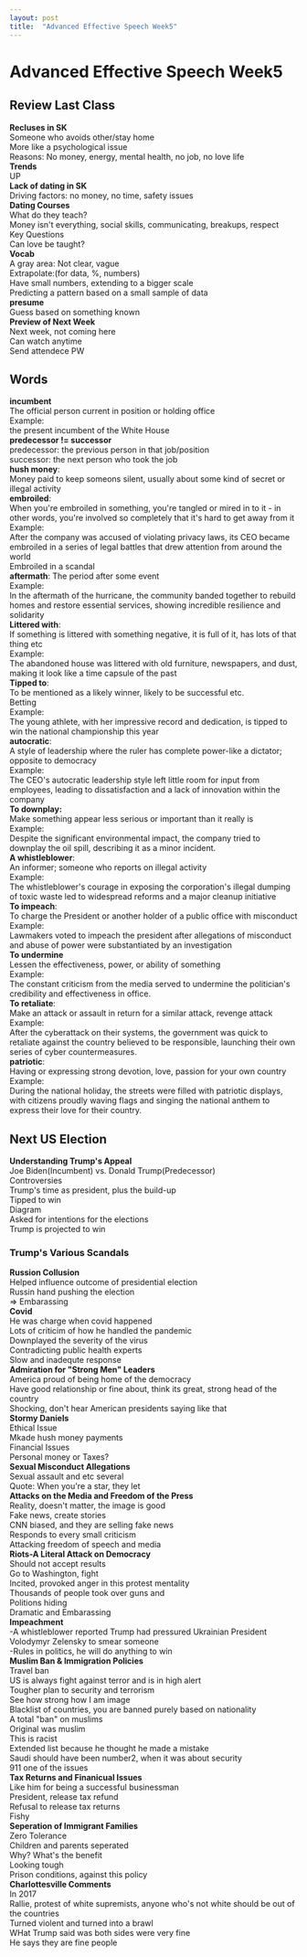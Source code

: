 ```yaml
---
layout: post
title:  "Advanced Effective Speech Week5"
---
```


# Advanced Effective Speech Week5
## Review Last Class
**Recluses in SK** <br/>
Someone who avoids other/stay home <br/>
More like a psychological issue <br/>
Reasons: No money, energy, mental health, no job, no love life <br/>
**Trends** <br/>
UP <br/>
**Lack of dating in SK** <br/>
Driving factors: no money, no time, safety issues <br/>
**Dating Courses** <br/>
What do they teach? <br/>
Money isn't everything, social skills, communicating, breakups, respect <br/>
Key Questions <br/>
Can love be taught? <br/>
**Vocab** <br/>
A gray area: Not clear, vague <br/>
Extrapolate:(for data, %, numbers) <br/>
Have small numbers, extending to a bigger scale <br/>
Predicting a pattern based on a small sample of data <br/>
**presume** <br/>
Guess based on something known <br/>
**Preview of Next Week** <br/>
Next week, not coming here <br/>
Can watch anytime <br/>
Send attendece PW <br/>

## Words
**incumbent** <br/>
The official person current in position or holding office <br/>
Example: <br/>
the present incumbent of the White House <br/>
**predecessor != successor** <br/> 
predecessor: the previous person in that job/position <br/>
successor: the next person who took the job <br/>
**hush money**: <br/>
Money paid to keep someons silent, usually about some kind of secret or illegal activity <br/>
**embroiled**: <br/>
When you're embroiled in something, you're tangled or mired in to it - in other words, you're involved so completely that it's hard to get away from it <br/>
Example: <br/>
After the company was accused of violating privacy laws, its CEO became embroiled in a series of legal battles that drew attention from around the world <br/>
Embroiled in a scandal <br/>
**aftermath**: The period after some event <br/>
Example: <br/>
In the aftermath of the hurricane, the community banded together to rebuild homes and restore essential services, showing incredible resilience and solidarity <br/>
**Littered with**:  <br/>
If something is littered with something negative, it is full of it, has lots of that thing etc <br/>
Example: <br/>
The abandoned house was littered with old furniture, newspapers, and dust, making it look like a time capsule of the past <br/>
**Tipped to**:  <br/>
To be mentioned as a likely winner, likely to be successful etc. <br/>
Betting <br/>
Example: <br/>
The young athlete, with her impressive record and dedication, is tipped to win the national championship this year <br/>
**autocratic**:  <br/>
A style of leadership where the ruler has complete power-like a dictator; opposite to democracy <br/>
Example: <br/>
The CEO's autocratic leadership style left little room for input from employees, leading to dissatisfaction and a lack of innovation within the company <br/>
**To downplay:** <br/>
Make something appear less serious or important than it really is <br/>
Example: <br/>
Despite the significant environmental impact, the company tried to downplay the oil spill, describing it as a minor incident. <br/>
**A whistleblower**: <br/>
An informer; someone who reports on illegal activity <br/>
Example: <br/>
The whistleblower's courage in exposing the corporation's illegal dumping of toxic waste led to widespread reforms and a major cleanup initiative <br/>
**To impeach**: <br/>
To charge the President or another holder of a public office with misconduct <br/>
Example: <br/>
Lawmakers voted to impeach the president after allegations of misconduct and abuse of power were substantiated by an investigation <br/>
**To undermine** <br/>
Lessen the effectiveness, power, or ability of something <br/>
Example: <br/>
The constant criticism from the media served to undermine the politician's credibility and effectiveness in office. <br/>
**To retaliate**: <br/>
Make an attack or assault in return for a similar attack, revenge attack  <br/>
Example: <br/>
After the cyberattack on their systems, the government was quick to retaliate against the country believed to be responsible, launching their own series of cyber countermeasures. <br/>
**patriotic**: <br/>
Having or expressing strong devotion, love, passion for your own country <br/>
Example: <br/>
During the national holiday, the streets were filled with patriotic displays, with citizens proudly waving flags and singing the national anthem to express their love for their country. <br/>

## Next US Election
**Understanding Trump's Appeal** <br/>
Joe Biden(Incumbent) vs. Donald Trump(Predecessor) <br/>
Controversies <br/>
Trump's time as president, plus the build-up <br/>
Tipped to win <br/>
Diagram <br/>
Asked for intentions for the elections <br/>
Trump is projected to win <br/>
### Trump's Various Scandals
**Russion Collusion** <br/>
Helped influence outcome of presidential election <br/>
Russin hand pushing the election <br/>
=> Embarassing <br/>
**Covid** <br/>
He was charge when covid happened <br/>
Lots of criticim of how he handled the pandemic <br/>
Downplayed the severity of the virus <br/>
Contradicting public health experts <br/>
Slow and inadequte response <br/>
**Admiration for "Strong Men" Leaders** <br/>
America proud of being home of the democracy <br/>
Have good relationship or fine about, think its great, strong head of the country <br/>
Shocking, don't hear American presidents saying like that  <br/>
**Stormy Daniels** <br/>
Ethical Issue <br/>
Mkade hush money payments <br/>
Financial Issues <br/>
Personal money or Taxes?<br/>
**Sexual Misconduct Allegations** <br/>
Sexual assault and etc several <br/>
Quote: When you're a star, they let <br/>
**Attacks on the Media and Freedom of the Press** <br/>
Reality, doesn't matter, the image is good <br/>
Fake news, create stories <br/>
CNN biased, and they are selling fake news <br/>
Responds to every small criticism <br/>
Attacking freedom of speech and media <br/>
**Riots-A Literal Attack on Democracy** <br/>
Should not accept results <br/>
Go to Washington, fight <br/>
Incited, provoked anger in this protest mentality <br/>
Thousands of people took over guns and <br/>
Politions hiding <br/>
Dramatic and Embarassing <br/>
**Impeachment** <br/>
-A whistleblower reported Trump had pressured Ukrainian President Volodymyr Zelensky to smear someone <br/>
-Rules in politics, he will do anything to win <br/>
**Muslim Ban & Immigration Policies** <br/>
Travel ban <br/>
US is always fight against terror and is in high alert <br/>
Tougher plan to security and terrorism <br/>
See how strong how I am image <br/>
Blacklist of countries, you are banned purely based on nationality <br/>
A total "ban" on muslims <br/>
Original was muslim <br/>
This is racist <br/>
Extended list because he thought he made a mistake <br/>
Saudi should have been number2, when it was about security <br/>
911 one of the issues <br/>
**Tax Returns and Finanicual Issues** <br/>
Like him for being a successful businessman <br/>
President, release tax refund <br/>
Refusal to release tax returns <br/>
Fishy <br/>
**Seperation of Immigrant Families** <br/>
Zero Tolerance <br/>
Children and parents seperated <br/>
Why? What's the benefit <br/>
Looking tough <br/>
Prison conditions, against this policy <br/>
**Charlottesville Comments** <br/>
In 2017 <br/>
Rallie, protest of white supremists, anyone who's not white should be out of the countries <br/>
Turned violent and turned into a brawl <br/>
WHat Trump said was both sides were very fine <br/>
He says they are fine people <br/>
